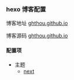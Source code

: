 ### hexo 博客配置

博客地址 [ghthou.github.io](https://ghthou.github.io/)

博客源码 [ghthou.github.io](https://github.com/ghthou/ghthou.github.io)

#### 配置项
- 主题
    - [next](https://github.com/iissnan/hexo-theme-next)